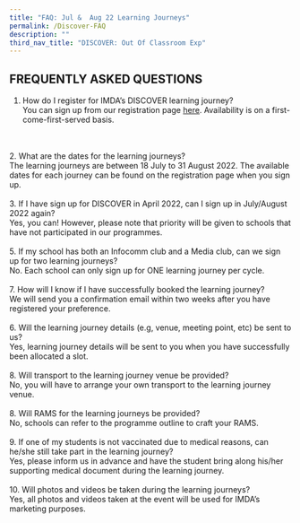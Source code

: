 ```yaml
---
title: "FAQ: Jul &  Aug 22 Learning Journeys"
permalink: /Discover-FAQ
description: ""
third_nav_title: "DISCOVER: Out Of Classroom Exp"
---
```

## FREQUENTLY ASKED QUESTIONS

1. How do I register for IMDA’s DISCOVER learning journey? <br>
You can sign up from our registration page [here](https://go.gov.sg/981rxw).        Availability is on a first-come-first-served basis. 
<br>
<br>
2. What are the dates for the learning journeys? 
<br>The learning journeys are between 18 July to 31 August 2022. The available dates for each journey can be found on the registration page when you sign up.<br>
<br>
3. If I have sign up for DISCOVER in April 2022, can I sign up in July/August 2022 again? <br>Yes, you can! However, please note that priority will be given to schools that have not participated in our programmes. 
<br>
<br>
5. If my school has both an Infocomm club and a Media club, can we sign up for two learning journeys? <br> No. Each school can only sign up for ONE learning journey per cycle. 
<br>
<br>
7. How will I know if I have successfully booked the learning journey? <br>
We will send you a confirmation email within two weeks after you have registered your preference. 
<br>
<br>
6. Will the learning journey details (e.g, venue, meeting point, etc) be sent to us? <br> Yes, learning journey details will be sent to you when you have successfully been allocated a slot. 
<br>
<br>
8. Will transport to the learning journey venue be provided? <br>
No, you will have to arrange your own transport to the learning journey venue. 
<br>
<br>
8.	Will RAMS for the learning journeys be provided? <br>
No, schools can refer to the programme outline to craft your RAMS. 
<br>
<br>
9.	If one of my students is not vaccinated due to medical reasons, can he/she still take part in the learning journey? <br>
Yes, please inform us in advance and have the student bring along his/her supporting medical document during the learning journey. 
<br>
<br>
10.	Will photos and videos be taken during the learning journeys? <br>
Yes, all photos and videos taken at the event will be used for IMDA’s marketing purposes.